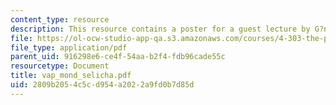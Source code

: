 ```yaml
---
content_type: resource
description: This resource contains a poster for a guest lecture by G?nther Selichar.
file: https://ol-ocw-studio-app-qa.s3.amazonaws.com/courses/4-303-the-production-of-space-art-architecture-and-urbanism-in-dialogue-fall-2006/2809b2054c5cd954a2022a9fd0b7d85d_vap_mond_selicha.pdf
file_type: application/pdf
parent_uid: 916298e6-ce4f-54aa-b2f4-fdb96cade55c
resourcetype: Document
title: vap_mond_selicha.pdf
uid: 2809b205-4c5c-d954-a202-2a9fd0b7d85d
---
```

